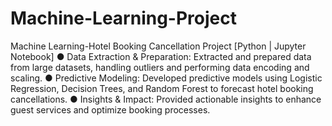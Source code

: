 # Machine-Learning-Project
Machine Learning-Hotel Booking Cancellation Project [Python | Jupyter Notebook]
● Data Extraction & Preparation: Extracted and prepared data from large datasets, handling outliers and
performing data encoding and scaling.
● Predictive Modeling: Developed predictive models using Logistic Regression, Decision Trees, and Random
Forest to forecast hotel booking cancellations.
● Insights & Impact: Provided actionable insights to enhance guest services and optimize booking processes.
